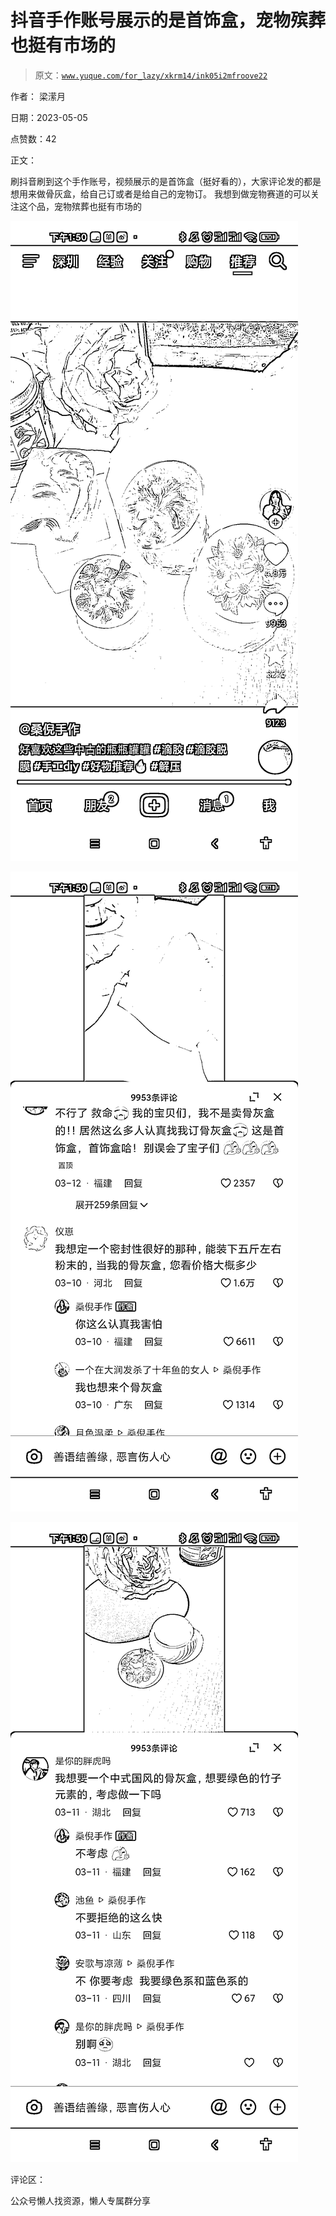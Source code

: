 # 抖音手作账号展示的是首饰盒，宠物殡葬也挺有市场的

> 原文：[`www.yuque.com/for_lazy/xkrm14/ink05i2mfroove22`](https://www.yuque.com/for_lazy/xkrm14/ink05i2mfroove22)

作者： 梁潆月

日期：2023-05-05

点赞数：42

正文：

刷抖音刷到这个手作账号，视频展示的是首饰盒（挺好看的），大家评论发的都是想用来做骨灰盒，给自己订或者是给自己的宠物订。 我想到做宠物赛道的可以关注这个品，宠物殡葬也挺有市场的

![](img/57b54b9271b6b7435bd578e9a3798271.png)  

![](img/c3bc1e134d027bb52dbd69d8f4513f31.png)  

![](img/8964749bfc4cc17ada8b7242bdc5622a.png)  

评论区：

公众号懒人找资源，懒人专属群分享

